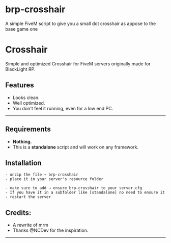 # brp-crosshair
A simple FiveM script to give you a small dot crosshair as appose to the base game one

# Crosshair
Simple and optimized Crosshair for FiveM servers originally made for BlackLight RP.

## Features
- Looks clean.
- Well optimized.
- You don't feel it running, even for a low end PC. 

---
## Requirements
- **Nothing.** 
- This is a **standalone** script and will work on any framework.


## Installation

```
- unzip the file → brp-crosshair
- place it in your server's resource folder

- make sure to add → ensure brp-crosshair to your server.cfg
- If you have it in a subfolder like [standalone] no need to ensure it
- restart the server
```
## Credits:
- A rewrite of mrm
- Thanks @NCDev for the inspiration.

---
